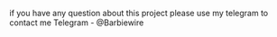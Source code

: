 if you have any question about this project please use my telegram to contact me
Telegram - @Barbiewire
